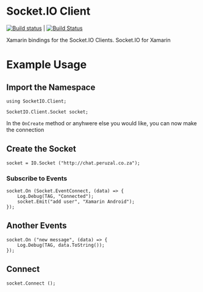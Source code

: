 # Socket.IO Client

[![Build status](https://ci.appveyor.com/api/projects/status/qh8lw8q3btg0ia7g/branch/master?svg=true)](https://ci.appveyor.com/project/mattleibow/socket-io-client/branch/master) | [![Build Status](https://www.bitrise.io/app/6f5d2aac969aabb3/status.svg?token=U7ApcfeTp7P7znGXI2WrZg&branch=master)](https://www.bitrise.io/app/6f5d2aac969aabb3)

Xamarin bindings for the Socket.IO Clients. Socket.IO for Xamarin

# Example Usage

## Import the Namespace
```
using SocketIO.Client;

SocketIO.Client.Socket socket;
```

In the ```OnCreate``` method or anyhwere else you would like, you can now make the connection
## Create the Socket
```
socket = IO.Socket ("http://chat.peruzal.co.za");
```

### Subscribe to Events
```
socket.On (Socket.EventConnect, (data) => {
    Log.Debug(TAG, "Connected");
    socket.Emit("add user", "Xamarin Android");
});
```

## Another Events
```
socket.On ("new message", (data) => {
    Log.Debug(TAG, data.ToString());
});
```

## Connect
```
socket.Connect ();
```
